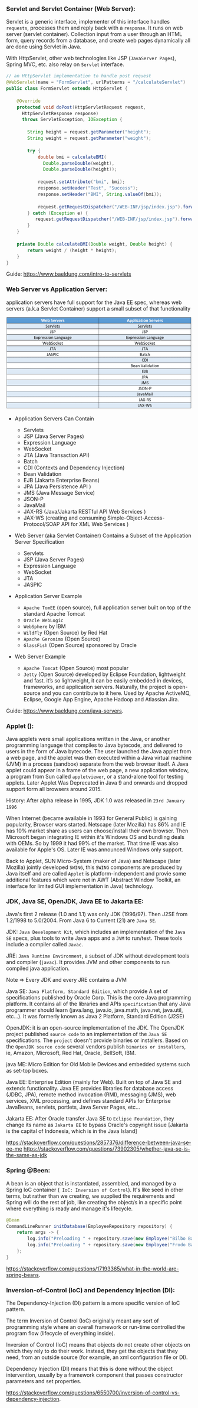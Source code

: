 ### Servlet and Servlet Container (Web Server):
Servlet is a generic interface, implementer of this interface handles `requests`, processes them and reply back with a `response`. It runs on web server (servlet container). Collection input from a user through an HTML form, query records from a database, and create web pages dynamically all are done using Servlet in Java.

With HttpServlet, other web technologies like JSP (`JavaServer Pages`), Spring MVC, etc. also relay on `Servlet` interface.

```java
// an HttpServlet implementation to handle post request
@WebServlet(name = "FormServlet", urlPatterns = "/calculateServlet")
public class FormServlet extends HttpServlet {

    @Override
    protected void doPost(HttpServletRequest request, 
      HttpServletResponse response)
      throws ServletException, IOException {

        String height = request.getParameter("height");
        String weight = request.getParameter("weight");

        try {
            double bmi = calculateBMI(
              Double.parseDouble(weight), 
              Double.parseDouble(height));
            
            request.setAttribute("bmi", bmi);
            response.setHeader("Test", "Success");
            response.setHeader("BMI", String.valueOf(bmi));

            request.getRequestDispatcher("/WEB-INF/jsp/index.jsp").forward(request, response);
        } catch (Exception e) {
           request.getRequestDispatcher("/WEB-INF/jsp/index.jsp").forward(request, response);
        }
    }

    private Double calculateBMI(Double weight, Double height) {
        return weight / (height * height);
    }
}
```
Guide: https://www.baeldung.com/intro-to-servlets

### Web Server vs Application Server:
application servers have full support for the Java EE spec, whereas web servers (a.k.a Servlet Container) support a small subset of that functionality

<img src="./images/java-web-server-vs-application-server.jpg"/>

* Application Servers Can Contain
    - Servlets
    - JSP (Java Server Pages)
    - Expression Language
    - WebSocket
    - JTA (Java Transaction API)
    - Batch
    - CDI (Contexts and Dependency Injection) 
    - Bean Validation
    - EJB (Jakarta Enterprise Beans)
    - JPA (Java Persistence API )
    - JMS (Java Message Service)
    - JSON-P
    - JavaMail
    - JAX-RS (Java/Jakarta RESTful API Web Services )
    - JAX-WS (creating and consuming Simple-Object-Access-Protocol/SOAP API for XML Web Services )

* Web Server (aka Servlet Container) Contains a Subset of the Application Server Specification
    - Servlets
    - JSP (Java Server Pages)
    - Expression Language
    - WebSocket
    - JTA
    - JASPIC

* Application Server Example
    - `Apache TomEE` (open source), full application server built on top of the standard Apache Tomcat
    - `Oracle WebLogic`
    - `WebSphere` by IBM
    - `WildFly` (Open Source) by Red Hat
    - `Apache Geronimo` (Open Source)
    - `GlassFish` (Open Source) sponsored by Oracle

* Web Server Example
    - `Apache Tomcat` (Open Source) most popular
    - `Jetty` (Open Source) developed by Eclipse Foundation, lightweight and fast. it’s so lightweight, it can be easily embedded in devices, frameworks, and application servers. Naturally, the project is open-source and you can contribute to it here. Used by Apache ActiveMQ, Eclipse, Google App Engine, Apache Hadoop and Atlassian Jira.


Guide: https://www.baeldung.com/java-servers.


### Applet ():
Java applets were small applications written in the Java, or another programming language that compiles to Java bytecode, and delivered to users in the form of Java bytecode. The user launched the Java applet from a web page, and the applet was then executed within a Java virtual machine (JVM) in a process (sandbox) separate from the web browser itself. A Java applet could appear in a frame of the web page, a new application window, a program from Sun called `appletviewer`, or a stand-alone tool for testing applets. Later Applet Was Deprecated in Java 9 and onwards and dropped support form all browsers around 2015.

History: After alpha release in 1995, JDK 1.0 was released in `23rd January 1996`

When Internet (became available in 1993 for General Public) is gaining popularity, Browser wars started. Netscape (later Mozilla) has 86% and IE has 10% market share as users can choose/install their own browser. Then Microsoft began integrating IE within it's Windows OS and bundling deals with OEMs. So by 1999 it had 99% of the market. That time IE was also available for Apple's OS. Later IE was announced Windows only support.

Back to Applet, SUN Micro-System (maker of Java) and Netscape (later Mozilla) jointly developed `SWING`, this `SWING` components are produced by Java itself and are called `Applet` is platform-independent and provie some additional features which were not in AWT (Abstract Window Toolkit, an interface for limited GUI implementation in Java) technology.


### JDK, Java SE, OpenJDK, Java EE to Jakarta EE:
Java's first 2 release (1.0 and 1.1) was only JDK (1996/97). Then J2SE from 1.2/1998 to 5.0/2004. From Java 6 to Current (21) are `Java SE`.

JDK: `Java Development Kit`, which includes an implementation of the `Java SE` specs, plus tools to write Java apps and a `JVM` to run/test. These tools include a compiler called `Javac`.

JRE: `Java Runtime Environment`, a subset of JDK without development tools and compiler (`javac`). It provides JVM and other components to run compiled java application.

Note => Every JDK and every JRE contains a JVM

Java SE: `Java Platform, Standard Edition`, which provide A set of specifications published by Oracle Corp. This is the core Java programming platform. It contains all of the libraries and APIs `specification` that any Java programmer should learn (java.lang, java.io, java.math, java.net, java.util, etc...). It was formerly known as Java 2 Platform, Standard Edition (J2SE)

OpenJDK: it is an open-source implementation of the JDK. The OpenJDK project published `source code` to an implementation of the `Java SE` specifications. The `project` doesn't provide binaries or installers. Based on the `OpenJDK source code` several vendors publish `binaries or installers`, ie, Amazon, Microsoft, Red Hat, Oracle, BellSoft, IBM.

java ME: Micro Edition for Old Mobile Devices and embedded systems such as set-top boxes.

Java EE: Enterprise Edition (mainly for Web). Built on top of Java SE and extends functionality. Java EE provides libraries for database access (JDBC, JPA), remote method invocation (RMI), messaging (JMS), web services, XML processing, and defines standard APIs for Enterprise JavaBeans, servlets, portlets, Java Server Pages, etc...

Jakarta EE: After Oracle transfer Java SE to `Eclipse Foundation`, they change its name as `Jakarta EE` to bypass Oracle's copyright issue [Jakarta is the capital of Indonesia, which is in the Java Island]  



https://stackoverflow.com/questions/2857376/difference-between-java-se-ee-me
https://stackoverflow.com/questions/73902305/whether-java-se-is-the-same-as-jdk

### Spring @Been:
A bean is an object that is instantiated, assembled, and managed by a Spring IoC container (` IoC: Inversion of Control`). It's like seed in other terms, but rather than we creating, we supplied the requirements and Spring will do the rest of job, like creating the object/s in a specific point where everything is ready and manage it's lifecycle. 
```java
@Bean
CommandLineRunner initDatabase(EmployeeRepository repository) {
    return args -> {
        log.info("Preloading " + repository.save(new Employee("Bilbo Baggins", "burglar")));
        log.info("Preloading " + repository.save(new Employee("Frodo Baggins", "thief")));
    };
}
```

https://stackoverflow.com/questions/17193365/what-in-the-world-are-spring-beans.

### Inversion-of-Control (IoC) and Dependency Injection (DI):
The Dependency-Injection (DI) pattern is a more specific version of IoC pattern.

The term Inversion of Control (IoC) originally meant any sort of programming style where an overall framework or run-time controlled the program flow (lifecycle of everything inside).

Inversion of Control (IoC) means that objects do not create other objects on which they rely to do their work. Instead, they get the objects that they need, from an outside source (for example, an xml configuration file or DI).

Dependency Injection (DI) means that this is done without the object intervention, usually by a framework component that passes constructor parameters and set properties.

https://stackoverflow.com/questions/6550700/inversion-of-control-vs-dependency-injection.